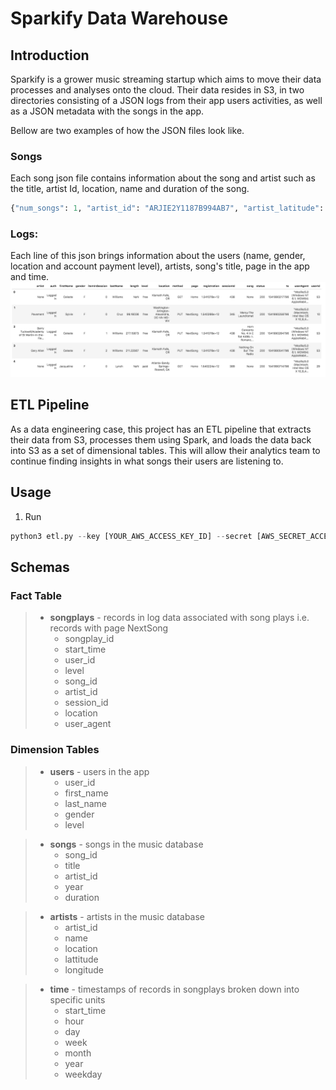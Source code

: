 # Sparkify Data Warehouse

## Introduction
Sparkify is a grower music streaming startup which aims to move their 
data processes and analyses onto the cloud. Their data resides in S3, in 
two directories consisting of a JSON logs from their app users 
activities, as well as a JSON metadata with the songs in the app.

Bellow are two examples of how the JSON files look like.

### Songs

Each song json file contains information about the song and artist such as the title, artist Id, location, name and duration of the song.

```python
{"num_songs": 1, "artist_id": "ARJIE2Y1187B994AB7", "artist_latitude": null, "artist_longitude": null, "artist_location": "", "artist_name": "Line Renaud", "song_id": "SOUPIRU12A6D4FA1E1", "title": "Der Kleine Dompfaff", "duration": 152.92036, "year": 0}
```

### Logs:
Each line of this json brings information about the users (name, gender, location and account payment level), artists, song's title, page in the app and time.
![log dat](/images/log-data.png)


## ETL Pipeline

As a data engineering case, this project has an ETL pipeline that 
extracts their data from S3, processes them using Spark, and loads the 
data back into S3 as a set of dimensional tables. This will allow their 
analytics team to continue finding insights in what songs their users are 
listening to.

## Usage

1. Run
```python
python3 etl.py --key [YOUR_AWS_ACCESS_KEY_ID] --secret [AWS_SECRET_ACCESS_KEY] -from [INPUT_BUCKET] -to [OUTPUT_BUCKET]
```
## Schemas

### **Fact Table**

>- **songplays** - records in log data associated with song plays i.e. records with page NextSong
>    - songplay_id
>    - start_time
>    - user_id
>    - level
>    - song_id
>    - artist_id
>    - session_id
>    - location
>    - user_agent

### **Dimension Tables**

>- **users** - users in the app
>    - user_id
>    - first_name
>    - last_name
>    - gender
>    - level

>- **songs** - songs in the music database
>    - song_id
>    - title
>    - artist_id
>    - year
>    - duration

>- **artists** - artists in the music database
>    - artist_id
>    - name
>    - location
>    - lattitude
>    - longitude

>- **time** - timestamps of records in songplays broken down into specific units
>    - start_time
>    - hour
>    - day
>    - week
>    - month
>    - year
>    - weekday

